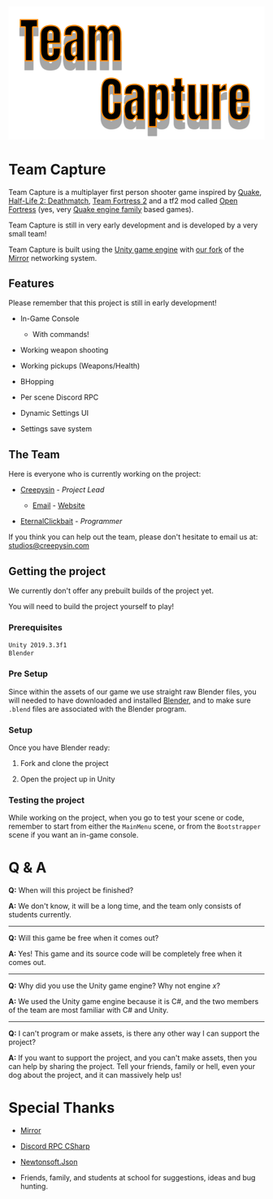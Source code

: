 ![Logo](tc-logo.png)

# Team Capture

Team Capture is a multiplayer first person shooter game inspired by [Quake](https://store.steampowered.com/app/2310/QUAKE/), [Half-Life 2: Deathmatch](https://store.steampowered.com/app/320/HalfLife_2_Deathmatch/), [Team Fortress 2](http://www.teamfortress.com/) and a tf2 mod called [Open Fortress](https://www.openfortress.fun/) (yes, very [Quake engine family](https://commons.wikimedia.org/wiki/File:Quake_-_family_tree.svg) based games).

Team Capture is still in very early development and is developed by a very small team!

Team Capture is built using the [Unity game engine](https://unity.com/) with [our fork](https://github.com/Creepysin-Studios/TC-Mirror) of the [Mirror](https://mirror-networking.com/) networking system.

## Features

Please remember that this project is still in early development!

- In-Game Console

    - With commands!

- Working weapon shooting

- Working pickups (Weapons/Health)

- BHopping

- Per scene Discord RPC

- Dynamic Settings UI

- Settings save system

## The Team

Here is everyone who is currently working on the project:

* [Creepysin](https://github.com/Creepysin) - *Project Lead*

    - [Email](mailto:me@creepysin.com) - [Website](https://creepysin.com)

* [EternalClickbait](https://github.com/EternalClickbait) - *Programmer*

If you think you can help out the team, please don't hesitate to email us at: studios@creepysin.com

## Getting the project

We currently don't offer any prebuilt builds of the project yet.

You will need to build the project yourself to play!

### Prerequisites

```
Unity 2019.3.3f1
Blender
```

### Pre Setup

Since within the assets of our game we use straight raw Blender files, you will needed to have downloaded and installed [Blender](https://www.blender.org/), and to make sure `.blend` files are associated with the Blender program.

### Setup

Once you have Blender ready:

1. Fork and clone the project

2. Open the project up in Unity

### Testing the project

While working on the project, when you go to test your scene or code, remember to start from either the `MainMenu` scene, or from the `Bootstrapper` scene if you want an in-game console.

# Q & A

**Q:** When will this project be finished?

**A:** We don't know, it will be a long time, and the team only consists
 of students currently.

---

**Q:** Will this game be free when it comes out?

**A:** Yes! This game and its source code will be completely free when it comes out.

---

**Q:** Why did you use the Unity game engine? Why not engine *x*?

**A:** We used the Unity game engine because it is C#, and the two members of the team are most familiar with C# and Unity.

---

**Q:** I can't program or make assets, is there any other way I can support the project?

**A:** If you want to support the project, and you can't make assets, then you can help by sharing the project. Tell your friends, family or hell, even your dog about the project, and it can massively help us!

# Special Thanks

- [Mirror](https://mirror-networking.com/)

- [Discord RPC CSharp](https://github.com/Lachee/discord-rpc-csharp)

- [Newtonsoft.Json](https://www.newtonsoft.com/json)

- Friends, family, and students at school for suggestions, ideas and bug hunting.
